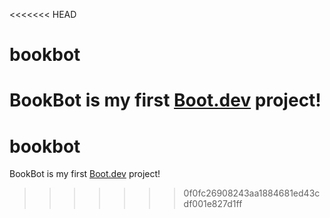 <<<<<<< HEAD
# bookbot

BookBot is my first [Boot.dev](https://www.boot.dev) project!
=======
# bookbot

BookBot is my first [Boot.dev](https://www.boot.dev) project!
>>>>>>> 0f0fc26908243aa1884681ed43cdf001e827d1ff
